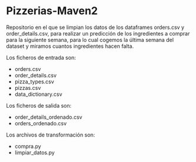# Pizzerias-Maven2

Repositorio en el que se limpian los datos de los dataframes orders.csv y order_details.csv, para realizar un predicción de los ingredientes a comprar para la siguiente semana, para lo cual cogemos la última semana del dataset y miramos cuantos ingredientes hacen falta.

Los ficheros de entrada son:
- orders.csv
- order_details.csv
- pizza_types.csv
- pizzas.csv
- data_dictionary.csv

Los ficheros de salida son:
- order_details_ordenado.csv
- orders_ordenado.csv

Los archivos de transformación son:
- compra.py
- limpiar_datos.py
